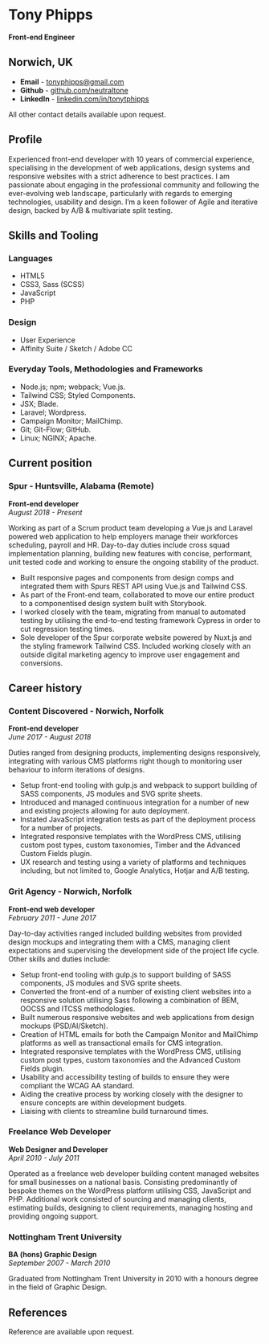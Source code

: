 # Tony Phipps  
**Front-end Engineer**

## Norwich, UK
- **Email** - [tonyphipps@gmail.com](mailto:tonyphipps@gmail.com)
- **Github** - [github.com/neutraltone](http://github.com/neutraltone)
- **LinkedIn** - [linkedin.com/in/tonytphipps](https://www.linkedin.com/in/tonytphipps/)

All other contact details available upon request.

## Profile
Experienced front-end developer with 10 years of commercial experience, specialising in the development of web applications, design systems and responsive websites with a strict adherence to best practices. I am passionate about engaging in the professional community and following the ever-evolving web landscape, particularly with regards to emerging technologies, usability and design. I’m a keen follower of Agile and iterative design, backed by A/B & multivariate split testing.

## Skills and Tooling

### Languages
- HTML5
- CSS3, Sass (SCSS)
- JavaScript
- PHP

### Design
- User Experience
- Affinity Suite / Sketch / Adobe CC

### Everyday Tools, Methodologies and Frameworks
- Node.js; npm; webpack; Vue.js.
- Tailwind CSS; Styled Components.
- JSX; Blade.
- Laravel; Wordpress.
- Campaign Monitor; MailChimp.
- Git; Git-Flow; GitHub.
- Linux; NGINX; Apache.

## Current position

### Spur - Huntsville, Alabama (Remote)
**Front-end developer**  
_August 2018 - Present_

Working as part of a Scrum product team developing a Vue.js and Laravel powered web application to help employers manage their workforces scheduling, payroll and HR. Day-to-day duties include cross squad implementation planning, building new features with concise, performant, unit tested code and working to ensure the ongoing stability of the product.

- Built responsive pages and components from design comps and integrated them with Spurs REST API using Vue.js and Tailwind CSS.
- As part of the Front-end team, collaborated to move our entire product to a componentised design system built with Storybook.
- I worked closely with the team, migrating from manual to automated testing by utilising the end-to-end testing framework Cypress in order to cut regression testing times.
- Sole developer of the Spur corporate website powered by Nuxt.js and the styling framework Tailwind CSS. Included working closely with an outside digital marketing agency to improve user engagement and conversions.

## Career history

### Content Discovered - Norwich, Norfolk
**Front-end developer**  
_June 2017 - August 2018_

Duties ranged from designing products, implementing designs responsively, integrating with various CMS platforms right though to monitoring user behaviour to inform iterations of designs.

- Setup front-end tooling with gulp.js and webpack to support building of SASS components, JS modules and SVG sprite sheets.
- Introduced and managed continuous integration for a number of new and existing projects allowing for auto deployment.
- Instated JavaScript integration tests as part of the deployment process for a number of projects.
- Integrated responsive templates with the WordPress CMS, utilising custom post types, custom taxonomies, Timber and the Advanced Custom Fields plugin.
- UX research and testing using a variety of platforms and techniques including, but not limited to, Google Analytics, Hotjar and A/B testing.

### Grit Agency - Norwich, Norfolk
**Front-end web developer**  
_February 2011 - June 2017_

Day-to-day activities ranged included building websites from provided design mockups and integrating them with a CMS, managing client expectations and supervising the development side of the project life cycle. Other skills and duties include:

- Setup front-end tooling with gulp.js to support building of SASS components, JS modules and SVG sprite sheets. 
- Converted the front-end of a number of existing client websites into a responsive solution utilising Sass following a combination of BEM, OOCSS and ITCSS methodologies.
- Built numerous responsive websites and web applications from design mockups (PSD/AI/Sketch).
- Creation of HTML emails for both the Campaign Monitor and MailChimp platforms as well as transactional emails for CMS integration.
- Integrated responsive templates with the WordPress CMS, utilising custom post types, custom taxonomies and the Advanced Custom Fields plugin.
- Usability and accessibility testing of builds to ensure they were compliant the WCAG AA standard.
- Aiding the creative process by working closely with the designer to ensure concepts are within development budgets.
- Liaising with clients to streamline build turnaround times.

### Freelance Web Developer
**Web Designer and Developer**  
_April 2010 - July 2011_

Operated as a freelance web developer building content managed websites for small businesses on a national basis. Consisting predominantly of bespoke themes on the WordPress platform utilising CSS, JavaScript and PHP.  Additional work consisted of sourcing and managing clients, estimating builds, designing to client requirements, managing hosting and providing ongoing support.

### Nottingham Trent University
**BA (hons) Graphic Design**  
_September 2007 - March 2010_

Graduated from Nottingham Trent University in 2010 with a honours degree in the field of Graphic Design.

## References
Reference are available upon request.
